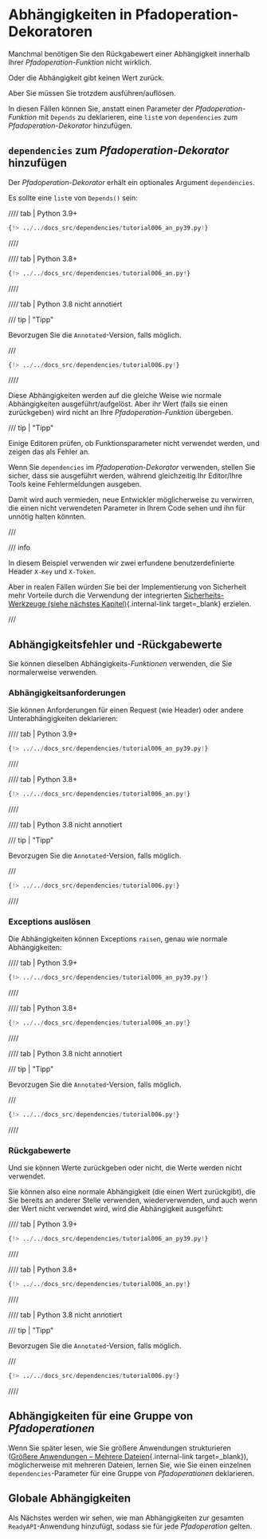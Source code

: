 # Abhängigkeiten in Pfadoperation-Dekoratoren

Manchmal benötigen Sie den Rückgabewert einer Abhängigkeit innerhalb Ihrer _Pfadoperation-Funktion_ nicht wirklich.

Oder die Abhängigkeit gibt keinen Wert zurück.

Aber Sie müssen Sie trotzdem ausführen/auflösen.

In diesen Fällen können Sie, anstatt einen Parameter der _Pfadoperation-Funktion_ mit `Depends` zu deklarieren, eine `list`e von `dependencies` zum _Pfadoperation-Dekorator_ hinzufügen.

## `dependencies` zum _Pfadoperation-Dekorator_ hinzufügen

Der _Pfadoperation-Dekorator_ erhält ein optionales Argument `dependencies`.

Es sollte eine `list`e von `Depends()` sein:

//// tab | Python 3.9+

```Python hl_lines="19"
{!> ../../docs_src/dependencies/tutorial006_an_py39.py!}
```

////

//// tab | Python 3.8+

```Python hl_lines="18"
{!> ../../docs_src/dependencies/tutorial006_an.py!}
```

////

//// tab | Python 3.8 nicht annotiert

/// tip | "Tipp"

Bevorzugen Sie die `Annotated`-Version, falls möglich.

///

```Python hl_lines="17"
{!> ../../docs_src/dependencies/tutorial006.py!}
```

////

Diese Abhängigkeiten werden auf die gleiche Weise wie normale Abhängigkeiten ausgeführt/aufgelöst. Aber ihr Wert (falls sie einen zurückgeben) wird nicht an Ihre _Pfadoperation-Funktion_ übergeben.

/// tip | "Tipp"

Einige Editoren prüfen, ob Funktionsparameter nicht verwendet werden, und zeigen das als Fehler an.

Wenn Sie `dependencies` im _Pfadoperation-Dekorator_ verwenden, stellen Sie sicher, dass sie ausgeführt werden, während gleichzeitig Ihr Editor/Ihre Tools keine Fehlermeldungen ausgeben.

Damit wird auch vermieden, neue Entwickler möglicherweise zu verwirren, die einen nicht verwendeten Parameter in Ihrem Code sehen und ihn für unnötig halten könnten.

///

/// info

In diesem Beispiel verwenden wir zwei erfundene benutzerdefinierte Header `X-Key` und `X-Token`.

Aber in realen Fällen würden Sie bei der Implementierung von Sicherheit mehr Vorteile durch die Verwendung der integrierten [Sicherheits-Werkzeuge (siehe nächstes Kapitel)](../security/index.md){.internal-link target=\_blank} erzielen.

///

## Abhängigkeitsfehler und -Rückgabewerte

Sie können dieselben Abhängigkeits-_Funktionen_ verwenden, die Sie normalerweise verwenden.

### Abhängigkeitsanforderungen

Sie können Anforderungen für einen Request (wie Header) oder andere Unterabhängigkeiten deklarieren:

//// tab | Python 3.9+

```Python hl_lines="8  13"
{!> ../../docs_src/dependencies/tutorial006_an_py39.py!}
```

////

//// tab | Python 3.8+

```Python hl_lines="7  12"
{!> ../../docs_src/dependencies/tutorial006_an.py!}
```

////

//// tab | Python 3.8 nicht annotiert

/// tip | "Tipp"

Bevorzugen Sie die `Annotated`-Version, falls möglich.

///

```Python hl_lines="6  11"
{!> ../../docs_src/dependencies/tutorial006.py!}
```

////

### Exceptions auslösen

Die Abhängigkeiten können Exceptions `raise`n, genau wie normale Abhängigkeiten:

//// tab | Python 3.9+

```Python hl_lines="10  15"
{!> ../../docs_src/dependencies/tutorial006_an_py39.py!}
```

////

//// tab | Python 3.8+

```Python hl_lines="9  14"
{!> ../../docs_src/dependencies/tutorial006_an.py!}
```

////

//// tab | Python 3.8 nicht annotiert

/// tip | "Tipp"

Bevorzugen Sie die `Annotated`-Version, falls möglich.

///

```Python hl_lines="8  13"
{!> ../../docs_src/dependencies/tutorial006.py!}
```

////

### Rückgabewerte

Und sie können Werte zurückgeben oder nicht, die Werte werden nicht verwendet.

Sie können also eine normale Abhängigkeit (die einen Wert zurückgibt), die Sie bereits an anderer Stelle verwenden, wiederverwenden, und auch wenn der Wert nicht verwendet wird, wird die Abhängigkeit ausgeführt:

//// tab | Python 3.9+

```Python hl_lines="11  16"
{!> ../../docs_src/dependencies/tutorial006_an_py39.py!}
```

////

//// tab | Python 3.8+

```Python hl_lines="10  15"
{!> ../../docs_src/dependencies/tutorial006_an.py!}
```

////

//// tab | Python 3.8 nicht annotiert

/// tip | "Tipp"

Bevorzugen Sie die `Annotated`-Version, falls möglich.

///

```Python hl_lines="9  14"
{!> ../../docs_src/dependencies/tutorial006.py!}
```

////

## Abhängigkeiten für eine Gruppe von _Pfadoperationen_

Wenn Sie später lesen, wie Sie größere Anwendungen strukturieren ([Größere Anwendungen – Mehrere Dateien](../../tutorial/bigger-applications.md){.internal-link target=\_blank}), möglicherweise mit mehreren Dateien, lernen Sie, wie Sie einen einzelnen `dependencies`-Parameter für eine Gruppe von _Pfadoperationen_ deklarieren.

## Globale Abhängigkeiten

Als Nächstes werden wir sehen, wie man Abhängigkeiten zur gesamten `ReadyAPI`-Anwendung hinzufügt, sodass sie für jede _Pfadoperation_ gelten.
